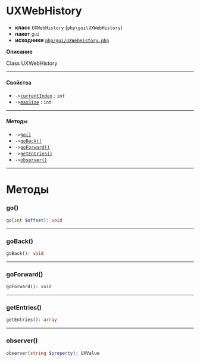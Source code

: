 # UXWebHistory

- **класс** `UXWebHistory` (`php\gui\UXWebHistory`)
- **пакет** `gui`
- **исходники** [`php/gui/UXWebHistory.php`](./src/main/resources/JPHP-INF/sdk/php/gui/UXWebHistory.php)

**Описание**

Class UXWebHistory

---

#### Свойства

- `->`[`currentIndex`](#prop-currentindex) : `int`
- `->`[`maxSize`](#prop-maxsize) : `int`

---

#### Методы

- `->`[`go()`](#method-go)
- `->`[`goBack()`](#method-goback)
- `->`[`goForward()`](#method-goforward)
- `->`[`getEntries()`](#method-getentries)
- `->`[`observer()`](#method-observer)

---
# Методы

<a name="method-go"></a>

### go()
```php
go(int $offset): void
```

---

<a name="method-goback"></a>

### goBack()
```php
goBack(): void
```

---

<a name="method-goforward"></a>

### goForward()
```php
goForward(): void
```

---

<a name="method-getentries"></a>

### getEntries()
```php
getEntries(): array
```

---

<a name="method-observer"></a>

### observer()
```php
observer(string $property): UXValue
```
